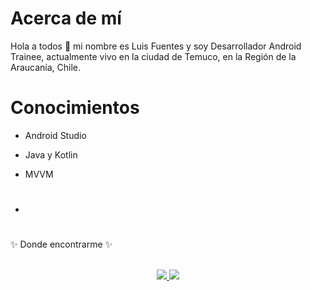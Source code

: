 # Acerca de mí

Hola a todos 👋 mi nombre es Luis Fuentes y soy Desarrollador Android Trainee, actualmente vivo en la ciudad de Temuco, en la Región de la Araucanía, Chile.


# Conocimientos

- Android Studio
- Java y Kotlin
- MVVM

- <h1 align="center">
✨ Donde encontrarme ✨
  <p align="center"><br/>
   <a href="https://www.linkedin.com/in/proxdevluisfuentes/">
    <img src="https://img.shields.io/badge/Linkedin-luisFuentes-blue">
  </a>
  
  <a href="https://www.instagram.com/saithre_fs/">
    <img src="https://img.shields.io/badge/instagram-saithre_fs-red">
  </a>
</p>
</h1>

